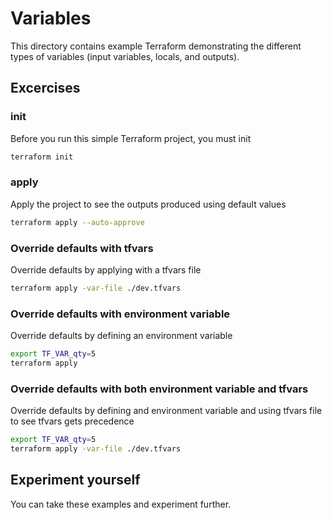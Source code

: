 # Variables

This directory contains example Terraform demonstrating the different types of variables (input variables, locals, and outputs).

## Excercises

### init

Before you run this simple Terraform project, you must init

```bash
terraform init
```

### apply

Apply the project to see the outputs produced using default values

```bash
terraform apply --auto-approve
```

### Override defaults with tfvars

Override defaults by applying with a tfvars file

```bash
terraform apply -var-file ./dev.tfvars
```

### Override defaults with environment variable

Override defaults by defining an environment variable

```bash
export TF_VAR_qty=5
terraform apply
```

### Override defaults with both environment variable and tfvars

Override defaults by defining and environment variable and using tfvars file to see tfvars gets precedence

```bash
export TF_VAR_qty=5
terraform apply -var-file ./dev.tfvars
```

## Experiment yourself

You can take these examples and experiment further.
